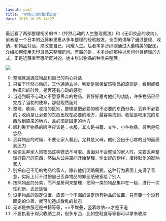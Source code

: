 ```yaml
---
layout: post
title: '怦然心动的整理法则'
date: 2016-10-05 14:27
---
```



最近看了两部整理相关的书：《怦然心动的人生整理魔法》和《无印良品的收纳》。前者是一个日本的近藤麻里惠从多年整理的经验触发，全面的讲解了通过整理、收纳，和物品对话，来改变自己、闪耀人生。后者本多沙织则通过大量精美的配图，介绍如何使用无印良品来整理房间。有趣的是，本多沙织那种以房间分类整理的方式，正是近藤麻里惠所反对的，她主张以物品的种类来整理。

![](http://beepony.b0.upaiyun.com/ipic/2016-10-07-IMG_20161007_224341R.jpg)

0. 整理就是通过物品和自己的内心对话
1. 只留下怦然心动的，其他通通丢掉，判断是否保留该物品的原则是，看到或者触摸它的时候，是否还有心动的感觉
2. 当遇到既不心动又不愿意丢弃的物品，要好好思考他们的功能，许多物品已经完成了当初的使命，那就坦然面对
3. 整理、收纳、收拾的区别，整理是把必要的和不必要的东西分类，丢弃不必要的；收纳是让必要的东西出现在必要的地方，最容易找到。收拾是吧用完的东西放到原来的地方，且必须是固定的地方
4. 顺利丢弃物品的顺序应该是：衣服，其次是书籍、文件、小件物品，最后是纪念品
5. 丢弃物品的时候，不要让家人看到，尤其是父母，他们会出于心疼的目的而感到压力
6. 偷偷丢弃家人的物品这种做法不可取。当面对不会整理的家人时，先要丢弃整理好自己的东西，然后从公共空间开始整理，作出好的榜样，潜移默化的影响家人
7. 别把自己不用的物品给家人，除非他们明确需要。这种行为表面上充满了善意，实际上只不过把自己丢弃物品的罪恶感硬塞给了别人
8. 按照物品的分类，而不是房间来整理，把同一类的物品集中在一起，进行一次性判断，丢还是留
9. 设定物品的固定位置，应该一个不漏的设定所有物品的位置，只有要一个没有固定的位置，就可能造成散乱的状态
10. 无论是衣服还是书籍等等，==不堆叠，竖着收纳==才是王道
11. 不要执着于购买收纳工具，很多东西，比如空鞋盒等等都可以拿来收纳


